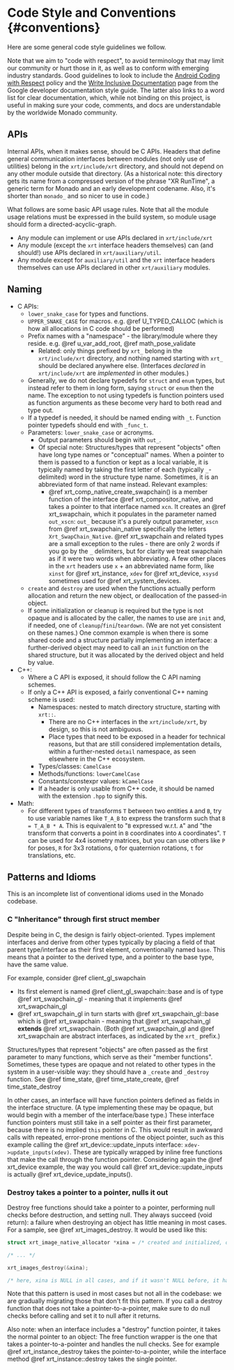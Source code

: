 # Code Style and Conventions {#conventions}

<!--
Copyright 2021-2022, Collabora, Ltd. and the Monado contributors
SPDX-License-Identifier: BSL-1.0
-->

<!--

NOTE to editors: To avoid stale references, make sure to mention relevant names
using markup like @ref xrt_device so that Doxygen tries to parse and link names.
This will result in Doxygen warnings if we change the name of something
mentioned in these examples.

-->

Here are some general code style guidelines we follow.

Note that we aim to "code with respect", to avoid terminology that may limit our
community or hurt those in it, as well as to conform with emerging industry
standards. Good guidelines to look to include the
[Android Coding with Respect][] policy and the
[Write Inclusive Documentation][] page from the Google developer documentation
style guide. The latter also links to a word list for clear documentation,
which, while not binding on this project, is useful in making sure your code,
comments, and docs are understandable by the worldwide Monado community.

[Android Coding with Respect]: https://source.android.com/setup/contribute/respectful-code
[Write Inclusive Documentation]: https://developers.google.com/style/inclusive-documentation

## APIs

Internal APIs, when it makes sense, should be C APIs. Headers that define
general communication interfaces between modules (not only use of utilities)
belong in the `xrt/include/xrt` directory, and should not depend on any other module outside
that directory. (As a historical note: this directory gets its name from a
compressed version of the phrase "XR RunTime", a generic term for Monado and an
early development codename. Also, it's shorter than `monado_` and so nicer to
use in code.)

What follows are some basic API usage rules. Note that all the module usage
relations must be expressed in the build system, so module usage should form a
directed-acyclic-graph.

- Any module can implement or use APIs declared in `xrt/include/xrt`
- Any module (except the `xrt` interface headers themselves) can (and should!)
  use APIs declared in `xrt/auxiliary/util`.
- Any module except for `auxiliary/util` and the `xrt` interface headers
  themselves can use APIs declared in other `xrt/auxiliary` modules.

## Naming

- C APIs:
  - `lower_snake_case` for types and functions.
  - `UPPER_SNAKE_CASE` for macros. e.g. @ref U_TYPED_CALLOC (which is how all
    allocations in C code should be performed)
  - Prefix names with a "namespace" - the library/module where they reside. e.g.
    @ref u_var_add_root, @ref math_pose_validate
    - Related: only things prefixed by `xrt_` belong in the `xrt/include/xrt`
      directory, and nothing named starting with `xrt_` should be declared
      anywhere else. (Interfaces *declared* in `xrt/include/xrt` are
      *implemented* in other modules.)
  - Generally, we do not declare typedefs for `struct` and `enum` types, but
    instead refer to them in long form, saying `struct` or `enum` then the name.
    The exception to not using typedefs is function pointers used as function
    arguments as these become very hard to both read and type out.
  - If a typedef is needed, it should be named ending with `_t`. Function
    pointer typedefs should end with `_func_t`.
  - Parameters: `lower_snake_case` or acronyms.
    - Output parameters should begin with `out_`.
    - Of special note: Structures/types that represent "objects" often have long
      type names or "conceptual" names. When a pointer to them is passed to a
      function or kept as a local variable, it is typically named by taking the
      first letter of each (typically `_`-delimited) word in the structure type
      name. Sometimes, it is an abbreviated form of that name instead. Relevant
      examples:
      - @ref xrt_comp_native_create_swapchain() is a member function of the
        interface @ref xrt_compositor_native, and takes a pointer to that
        interface named `xcn`. It creates an @ref xrt_swapchain, which it
        populates in the parameter named `out_xscn`: `out_` because it's a
        purely output parameter, `xscn` from @ref xrt_swapchain_native
        specifically the letters `Xrt_SwapChain_Native`. @ref xrt_swapchain and
        related types are a small exception to the rules - there are only 2
        words if you go by the `_` delimiters, but for clarity we treat
        swapchain as if it were two words when abbreviating. A few other places
        in the `xrt` headers use `x` + an abbreviated name form, like `xinst`
        for @ref xrt_instance, `xdev` for @ref xrt_device, `xsysd` sometimes
        used for @ref xrt_system_devices.
  - `create` and `destroy` are used when the functions actually perform
    allocation and return the new object, or deallocation of the passed-in
    object.
  - If some initialization or cleanup is required but the type is not opaque and
    is allocated by the caller, the names to use are `init` and, if needed, one
    of `cleanup`/`fini`/`teardown`. (We are not yet consistent on these names.)
    One common example is when there is some shared code and a structure
    partially implementing an interface: a further-derived object may need to
    call an `init` function on the shared structure, but it was allocated by the
    derived object and held by value.
- C++:
  - Where a C API is exposed, it should follow the C API naming schemes.
  - If only a C++ API is exposed, a fairly conventional C++ naming scheme is used:
    - Namespaces: nested to match directory structure, starting with `xrt::`.
      - There are no C++ interfaces in the `xrt/include/xrt`, by design, so this
        is not ambiguous.
      - Place types that need to be exposed in a header for technical reasons,
        but that are still considered implementation details, within a
        further-nested `detail` namespace, as seen elsewhere in the C++
        ecosystem.
    - Types/classes: `CamelCase`
    - Methods/functions: `lowerCamelCase`
    - Constants/constexpr values: `kCamelCase`
    - If a header is only usable from C++ code, it should be named with the
      extension `.hpp` to signify this.
- Math:
  - For different types of transforms `T` between two entities `A` and `B`, try
    to use variable names like `T_A_B` to express the transform such that `B =
    T_A_B * A`. This is equivalent to "`B` expressed w.r.t. `A`" and "the
    transform that converts a point in `B` coordinates into `A` coordinates".
    `T` can be used for 4x4 isometry matrices, but you can use others like
    `P` for poses, `R` for 3x3 rotations, `Q` for quaternion rotations, `t` for
    translations, etc.

## Patterns and Idioms

This is an incomplete list of conventional idioms used in the Monado codebase.

### C "Inheritance" through first struct member

Despite being in C, the design is fairly object-oriented. Types implement
interfaces and derive from other types typically by placing a field of that
parent type/interface as their first element, conventionally named `base`. This
means that a pointer to the derived type, and a pointer to the base type, have
the same value.

For example, consider @ref client_gl_swapchain

- Its first element is named @ref client_gl_swapchain::base and is of type
  @ref xrt_swapchain_gl - meaning that it implements @ref xrt_swapchain_gl
- @ref xrt_swapchain_gl in turn starts with @ref xrt_swapchain_gl::base which is
  @ref xrt_swapchain - meaning that @ref xrt_swapchain_gl **extends** @ref
  xrt_swapchain. (Both @ref xrt_swapchain_gl and @ref xrt_swapchain are abstract
  interfaces, as indicated by the `xrt_` prefix.)

Structures/types that represent "objects" are often passed as the first
parameter to many functions, which serve as their "member functions". Sometimes,
these types are opaque and not related to other types in the system in a
user-visible way: they should have a `_create` and `_destroy` function. See @ref
time_state, @ref time_state_create, @ref time_state_destroy

In other cases, an interface will have function pointers defined as fields in
the interface structure. (A type implementing these may be opaque, but would
begin with a member of the interface/base type.) These interface function
pointers must still take in a self pointer as their first parameter, because
there is no implied `this` pointer in C. This would result in awkward calls with
repeated, error-prone mentions of the object pointer, such as this example
calling the @ref xrt_device::update_inputs interface:
`xdev->update_inputs(xdev)`. These are typically wrapped by inline free
functions that make the call through the function pointer. Considering again the
@ref xrt_device example, the way you would call @ref xrt_device::update_inputs
is actually @ref xrt_device_update_inputs().

### Destroy takes a pointer to a pointer, nulls it out

Destroy free functions should take a pointer to a pointer, performing null checks
before destruction, and setting null. They always succeed (void return): a
failure when destroying an object has little meaning in most cases. For a
sample, see @ref xrt_images_destroy. It would be used like this:

```c
struct xrt_image_native_allocator *xina = /* created and initialized, or maybe NULL */;

/* ... */

xrt_images_destroy(&xina);

/* here, xina is NULL in all cases, and if it wasn't NULL before, it has been freed. */
```

Note that this pattern is used in most cases but not all in the codebase: we
are gradually migrating those that don't fit this pattern. If you call a
destroy function that does not take a pointer-to-a-pointer, make sure to do
null checks before calling and set it to null after it returns.

Also note: when an interface includes a "destroy" function pointer, it takes the
normal pointer to an object: The free function wrapper is the one that takes a
pointer-to-a-pointer and handles the null checks. See for example @ref
xrt_instance_destroy takes the pointer-to-a-pointer, while the interface method
@ref xrt_instance::destroy takes the single pointer.

